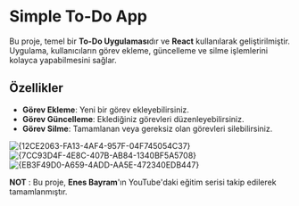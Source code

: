 # Simple To-Do App

Bu proje, temel bir **To-Do Uygulaması**dır ve **React** kullanılarak geliştirilmiştir. Uygulama, kullanıcıların görev ekleme, güncelleme ve silme işlemlerini kolayca yapabilmesini sağlar.

## Özellikler

- **Görev Ekleme**: Yeni bir görev ekleyebilirsiniz.
- **Görev Güncelleme**: Eklediğiniz görevleri düzenleyebilirsiniz.
- **Görev Silme**: Tamamlanan veya gereksiz olan görevleri silebilirsiniz.


![{12CE2063-FA13-4AF4-957F-04F745054C37}](https://github.com/user-attachments/assets/30e305c8-29e7-433e-bc1a-70deb396670e)
![{7CC93D4F-4E8C-407B-AB84-1340BF5A5708}](https://github.com/user-attachments/assets/aa1e7580-ab6c-46f7-8282-0cd4dfc21783)
![{EB3F49D0-A659-4ADD-AA5E-472340EDB447}](https://github.com/user-attachments/assets/5425aaf1-9d0d-4ff9-bd0e-80736b24edea)


**NOT** : Bu proje, **Enes Bayram**'ın YouTube'daki eğitim serisi takip edilerek tamamlanmıştır.
